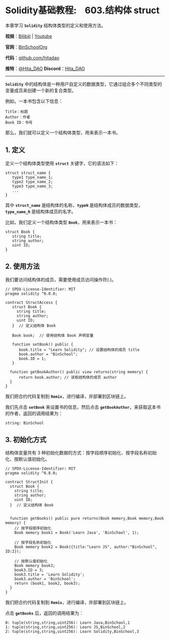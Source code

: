 # Solidity基础教程:&nbsp;&nbsp;&nbsp;&nbsp;603.结构体 struct

本章学习 **`Solidity`** 结构体类型的定义和使用方法。

**视频**：[Bilibili](https://space.bilibili.com/2112923943)  |  [Youtube](https://www.youtube.com/@BinSchoolApp)

**官网**：[BinSchoolOrg](https://binschool.org)

**代码**：[github.com/hitadao](https://github.com/hitadao)

**推特**：[@Hita_DAO](https://x.com/hita_dao)    **Discord**：[Hita_DAO](https://discord.gg/dzWY3QYGrx)

-----
**`Solidity`** 中的结构体是一种用户自定义的数据类型，它通过组合多个不同类型的变量成员来创建一个新的复合类型。

例如，一本书包含以下信息：

```solidity
Title：标题
Author：作者
Book ID：书号
```

那么，我们就可以定义一个结构体类型，用来表示一本书。

## 1.  定义

定义一个结构体类型使用 **`struct`** 关键字，它的语法如下：

```solidity
struct struct_name { 
   type1 type_name_1;
   type2 type_name_2;
   type3 type_name_3;
   ...
}
```

其中 **`struct_name`** 是结构体的名称，**`typeN`** 是结构体成员的数据类型，**`type_name_N`** 是结构体成员的名字。

比如，我们定义一个结构体类型 **`Book`**，用来表示一本书：

```solidity
struct Book { 
   string title;
   string author;
   uint ID;
}
```

## 2. 使用方法
我们要访问结构体的成员，需要使用成员访问操作符(.)。

```solidity
// SPDX-License-Identifier: MIT
pragma solidity ^0.8.0;

contract StructAccess {
   struct Book { 
     string title;
     string author;
     uint ID;
   }  // 定义结构体 Book

   Book book;  // 使用结构体 Book 声明变量

   function setBook() public {
      book.title = "Learn Solidity"; // 设置结构体的成员 title
      book.author = "BinSchool";
      book.ID = 1;
   }

  function getBookAuthor() public view returns(string memory) {
      return book.author; // 读取结构体的成员 author
  }
}
```

我们把合约代码复制到 **`Remix`**，进行编译，并部署到区块链上。

我们先点击 **`setBook`** 来设置书的信息，然后点击 **`getBookAuthor`**，来获取这本书的作者，返回的调用结果为：

```solidity
string: BinSchool
```

## 3. 初始化方式

结构体变量共有 3 种初始化数据的方式：按字段顺序初始化、按字段名称初始化、按默认值初始化。

```solidity
// SPDX-License-Identifier: MIT
pragma solidity ^0.8.0;

contract StructInit {
  struct Book { 
    string title;
    string author;
    uint ID;
  }  // 定义结构体 Book
 

  function getBooks() public pure returns(Book memory,Book memory,Book memory) {
    // 按字段顺序初始化
    Book memory book1 = Book('Learn Java', 'BinSchool', 1);

    // 按字段名称初始化
    Book memory book2 = Book({title:"Learn JS", author:"BinSchool", ID:2});

    // 按默认值初始化
    Book memory book3;
    book3.ID = 3;
    book3.title = 'Learn Solidity';
    book3.author = 'BinSchool';
    return (book1, book2, book3);
  }
}
```

我们把合约代码复制到 **`Remix`**，进行编译，并部署到区块链上。

点击 **`getBooks`** 后，返回的调用结果为：

```solidity
0: tuple(string,string,uint256): Learn Java,BinSchool,1
1: tuple(string,string,uint256): Learn JS,BinSchool,2
2: tuple(string,string,uint256): Learn Solidity,BinSchool,3
```